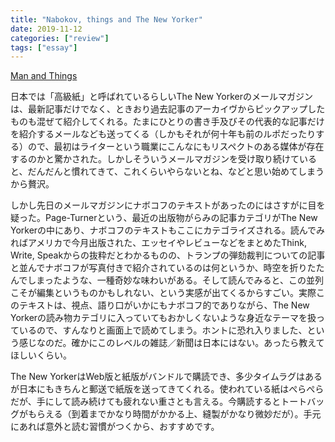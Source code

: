 ```yaml
---
title: "Nabokov, things and The New Yorker"
date: 2019-11-12
categories: ["review"]
tags: ["essay"]
---
```

[Man and Things](https://www.newyorker.com/books/page-turner/man-and-things)

日本では「高級紙」と呼ばれているらしいThe New Yorkerのメールマガジンは、最新記事だけでなく、ときおり過去記事のアーカイヴからピックアップしたものも混ぜて紹介してくれる。たまにひとりの書き手及びその代表的な記事だけを紹介するメールなども送ってくる（しかもそれが何十年も前のルポだったりする）ので、最初はライターという職業にこんなにもリスペクトのある媒体が存在するのかと驚かされた。しかしそういうメールマガジンを受け取り続けていると、だんだんと慣れてきて、これくらいやらないとね、などと思い始めてしまうから贅沢。

しかし先日のメールマガジンにナボコフのテキストがあったのにはさすがに目を疑った。Page-Turnerという、最近の出版物がらみの記事カテゴリがThe New Yorkerの中にあり、ナボコフのテキストもここにカテゴライズされる。読んでみればアメリカで今月出版された、エッセイやレビューなどをまとめたThink, Write, Speakからの抜粋だとわかるものの、トランプの弾劾裁判についての記事と並んでナボコフが写真付きで紹介されているのは何というか、時空を折りたたんでしまったような、一種奇妙な味わいがある。そして読んでみると、この並列こそが編集というものかもしれない、という実感が出てくるからすごい。実際このテキストは、視点、語り口がいかにもナボコフ的でありながら、The New Yorkerの読み物カテゴリに入っていてもおかしくないような身近なテーマを扱っているので、すんなりと画面上で読めてしまう。ホントに恐れ入りました、という感じなのだ。確かにこのレベルの雑誌／新聞は日本にはない。あったら教えてほしいくらい。

The New YorkerはWeb版と紙版がバンドルで購読でき、多少タイムラグはあるが日本にもきちんと郵送で紙版を送ってきてくれる。使われている紙はぺらぺらだが、手にして読み続けても疲れない重さとも言える。今購読するとトートバッグがもらえる（到着までかなり時間がかかる上、縫製がかなり微妙だが）。手元にあれば意外と読む習慣がつくから、おすすめです。